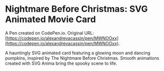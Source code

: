 # Nightmare Before Christmas: SVG Animated Movie Card

A Pen created on CodePen.io. Original URL: [https://codepen.io/alexandrevacassin/pen/MWNOOxx](https://codepen.io/alexandrevacassin/pen/MWNOOxx).

A hauntingly SVG animated card featuring a glowing moon and dancing pumpkins, inspired by The Nightmare Before Christmas. Smooth animations created with SVG Anima bring the spooky scene to life.